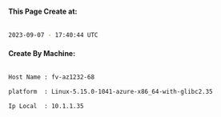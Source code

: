 
   
#### This Page Create at:

```bash

2023-09-07 - 17:40:44 UTC

```

#### Create By Machine:

```bash

Host Name : fv-az1232-68

platform  : Linux-5.15.0-1041-azure-x86_64-with-glibc2.35

Ip Local  : 10.1.1.35

```

